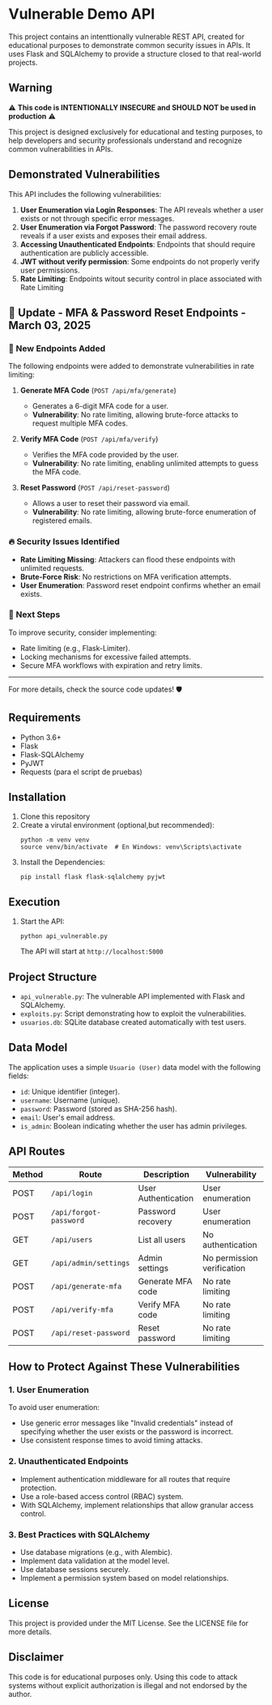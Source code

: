 # Vulnerable Demo API

This project contains an intenttionally vulnerable REST API, created for educational purposes to demonstrate common security issues in APIs. It uses Flask and SQLAlchemy to provide a structure closed to that real-world projects.

## Warning

⚠️ **This code is INTENTIONALLY INSECURE and SHOULD NOT be used in production** ⚠️

This project is designed exclusively for educational and testing purposes, to help developers and security professionals understand and recognize common vulnerabilities in APIs.

## Demonstrated Vulnerabilities

This API includes the following vulnerabilities:

1. **User Enumeration via Login Responses**: The API reveals whether a user exists or not through specific error messages.
2. **User Enumeration via Forgot Password**: The password recovery route reveals if a user exists and exposes their email address.
3. **Accessing Unauthenticated Endpoints**: Endpoints that should require authentication are publicly accessible.
4. **JWT without verify permission**: Some endpoints do not properly verify user permissions.
5. **Rate Limiting**: Endpoints witout security control in place associated with Rate Limiting

## 🚀 Update - MFA & Password Reset Endpoints - March 03, 2025

### 🔹 New Endpoints Added

The following endpoints were added to demonstrate vulnerabilities in rate limiting:

1. **Generate MFA Code** (`POST /api/mfa/generate`)  
   - Generates a 6-digit MFA code for a user.  
   - **Vulnerability**: No rate limiting, allowing brute-force attacks to request multiple MFA codes.

2. **Verify MFA Code** (`POST /api/mfa/verify`)  
   - Verifies the MFA code provided by the user.  
   - **Vulnerability**: No rate limiting, enabling unlimited attempts to guess the MFA code.

3. **Reset Password** (`POST /api/reset-password`)  
   - Allows a user to reset their password via email.  
   - **Vulnerability**: No rate limiting, allowing brute-force enumeration of registered emails.

### 🔥 Security Issues Identified
- **Rate Limiting Missing**: Attackers can flood these endpoints with unlimited requests.
- **Brute-Force Risk**: No restrictions on MFA verification attempts.
- **User Enumeration**: Password reset endpoint confirms whether an email exists.

### 📌 Next Steps
To improve security, consider implementing:
- Rate limiting (e.g., Flask-Limiter).
- Locking mechanisms for excessive failed attempts.
- Secure MFA workflows with expiration and retry limits.

---

For more details, check the source code updates! 🛡️


## Requirements

- Python 3.6+
- Flask
- Flask-SQLAlchemy
- PyJWT
- Requests (para el script de pruebas)

## Installation

1. Clone this repository
2. Create a virutal environment (optional,but recommended):
   ```
   python -m venv venv
   source venv/bin/activate  # En Windows: venv\Scripts\activate
   ```
3. Install the Dependencies:
   ```
   pip install flask flask-sqlalchemy pyjwt
   ```

## Execution

1. Start the API:
   ```
   python api_vulnerable.py
   ```
   The API will start at  `http://localhost:5000`

## Project Structure

- `api_vulnerable.py`: The vulnerable API implemented with Flask and SQLAlchemy.
- `exploits.py`: Script demonstrating how to exploit the vulnerabilities.
- `usuarios.db`: SQLite database created automatically with test users.

## Data Model

The application uses a simple `Usuario (User)` data model with the following fields:
- `id`: Unique identifier (integer).
- `username`: Username (unique).
- `password`: Password (stored as SHA-256 hash).
- `email`: User's email address.
- `is_admin`: Boolean indicating whether the user has admin privileges.

## API Routes

| Method | Route | Description | Vulnerability |
|--------|-------|-------------|---------------|
| POST   | `/api/login` | User Authentication | User enumeration |
| POST   | `/api/forgot-password` | Password recovery | User enumeration |
| GET    | `/api/users` | List all users | No authentication |
| GET    | `/api/admin/settings` | Admin settings | No permission verification |
| POST   | `/api/generate-mfa` | Generate MFA code | No rate limiting |
| POST   | `/api/verify-mfa` | Verify MFA code | No rate limiting |
| POST   | `/api/reset-password` | Reset password | No rate limiting |



## How to Protect Against These Vulnerabilities

### 1. User Enumeration

To avoid user enumeration:
- Use generic error messages like "Invalid credentials" instead of specifying whether the user exists or the password is incorrect.
- Use consistent response times to avoid timing attacks.

### 2. Unauthenticated Endpoints

- Implement authentication middleware for all routes that require protection.
- Use a role-based access control (RBAC) system.
- With SQLAlchemy, implement relationships that allow granular access control.


### 3. Best Practices with SQLAlchemy

- Use database migrations (e.g., with Alembic).
- Implement data validation at the model level.
- Use database sessions securely.
- Implement a permission system based on model relationships.

## License

This project is provided under the MIT License. See the LICENSE file for more details.

## Disclaimer

This code is for educational purposes only. Using this code to attack systems without explicit authorization is illegal and not endorsed by the author.
